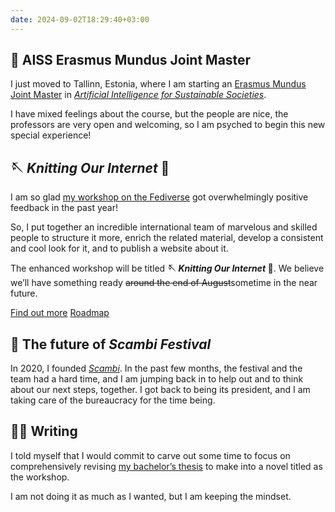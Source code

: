 ```yaml
---
date: 2024-09-02T18:29:40+03:00
---
```

## 💭 AISS Erasmus Mundus Joint Master

I just moved to Tallinn, Estonia, where I am starting an [Erasmus Mundus Joint Master](https://www.eacea.ec.europa.eu/scholarships/erasmus-mundus-catalogue_en 'Erasmus Mundus Joint Masters Catalogue – European Union') in <cite>[Artificial Intelligence for Sustainable Societies](https://aissprogram.eu 'AISS program website')</cite>.

I have mixed feelings about the course, but the people are nice, the professors are very open and welcoming, so I am psyched to begin this new special experience!

## 🪡 <cite>Knitting Our Internet</cite> 🧶

I am so glad [my workshop on the Fediverse](/fedilab/ 'Fediverse workshop – tommi.space') got overwhelmingly positive feedback in the past year!

So, I put together an incredible international team of marvelous and skilled people to structure it more, enrich the related material, develop a consistent and cool look for it, and to publish a website about it.

The enhanced workshop will be titled **🪡 <cite>Knitting Our Internet</cite> 🧶**. We believe we’ll have something ready ~~around the end of August~~sometime in the near future.

<div class='flex'>
	<a class='red button' href='https://ournet.rocks' title='🪡 Knitting Our Internet 🧶'>Find out more</a>
	<a class='blue button' href='https://github.com/users/xplosionmind/projects/3' title='ournet project management, GitHub'>Roadmap</a>
</div>

## 🤔 The future of <cite>Scambi Festival</cite>

In 2020, I founded <cite>[Scambi](https://scambi.org 'Scambi, The Festival of Paneurethic Workshops')</cite>. In the past few months, the festival and the team had a hard time, and I am jumping back in to help out and to think about our next steps, together. I got back to being its president, and I am taking care of the bureaucracy for the time being.

## ✍🏼 Writing

I told myself that I would commit to carve out some time to focus on comprehensively revising [my bachelor’s thesis](/csss/) to make into a novel titled as the workshop.

I am not doing it as much as I wanted, but I am keeping the mindset.
